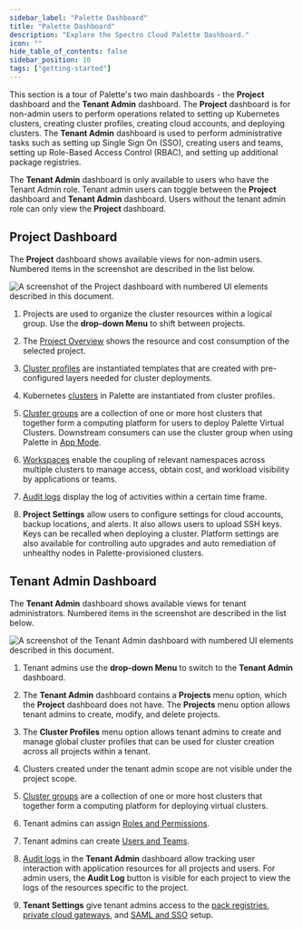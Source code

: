 ```yaml
---
sidebar_label: "Palette Dashboard"
title: "Palette Dashboard"
description: "Explore the Spectro Cloud Palette Dashboard."
icon: ""
hide_table_of_contents: false
sidebar_position: 10
tags: ["getting-started"]
---
```


This section is a tour of Palette's two main dashboards - the **Project** dashboard and the **Tenant Admin** dashboard.
The **Project** dashboard is for non-admin users to perform operations related to setting up Kubernetes clusters,
creating cluster profiles, creating cloud accounts, and deploying clusters. The **Tenant Admin** dashboard is used to
perform administrative tasks such as setting up Single Sign On (SSO), creating users and teams, setting up Role-Based
Access Control (RBAC), and setting up additional package registries.

The **Tenant Admin** dashboard is only available to users who have the Tenant Admin role. Tenant admin users can toggle
between the **Project** dashboard and **Tenant Admin** dashboard. Users without the tenant admin role can only view the
**Project** dashboard.

## Project Dashboard

The **Project** dashboard shows available views for non-admin users. Numbered items in the screenshot are described in
the list below.

<!-- Numbered items in the screenshot are described in the list below.  -->

<!-- ![project-dashboard](/project-dashboard.webp) -->

![A screenshot of the Project dashboard with numbered UI elements described in this document.](/getting-started/getting-started_dashboard_project-dashboard.webp)

1. Projects are used to organize the cluster resources within a logical group. Use the **drop-down Menu** to shift
   between projects.

2. The [Project Overview](../tenant-settings/projects/projects.md) shows the resource and cost consumption of the
   selected project.

3. [Cluster profiles](../profiles/cluster-profiles/cluster-profiles.md) are instantiated templates that are created with
   pre-configured layers needed for cluster deployments.

4. Kubernetes [clusters](../clusters/clusters.md) in Palette are instantiated from cluster profiles.

5. [Cluster groups](../clusters/cluster-groups/cluster-groups.md) are a collection of one or more host clusters that
   together form a computing platform for users to deploy Palette Virtual Clusters. Downstream consumers can use the
   cluster group when using Palette in [App Mode](../introduction/palette-modes.md#what-is-app-mode).

6. [Workspaces](../workspace/workspace.md) enable the coupling of relevant namespaces across multiple clusters to manage
   access, obtain cost, and workload visibility by applications or teams.

7. [Audit logs](../audit-logs/audit-logs.md) display the log of activities within a certain time frame.

8. **Project Settings** allow users to configure settings for cloud accounts, backup locations, and alerts. It also
   allows users to upload SSH keys. Keys can be recalled when deploying a cluster. Platform settings are also available
   for controlling auto upgrades and auto remediation of unhealthy nodes in Palette-provisioned clusters.

## Tenant Admin Dashboard

The **Tenant Admin** dashboard shows available views for tenant administrators. Numbered items in the screenshot are
described in the list below.

<!-- ![admin-dashboard](/admin-dashboard.webp) -->

![A screenshot of the Tenant Admin dashboard with numbered UI elements described in this document.](/getting-started/getting-started_dashboard_admin-dashboard.webp)

1. Tenant admins use the **drop-down Menu** to switch to the **Tenant Admin** dashboard.

2. The **Tenant Admin** dashboard contains a **Projects** menu option, which the **Project** dashboard does not have.
   The **Projects** menu option allows tenant admins to create, modify, and delete projects.

3. The **Cluster Profiles** menu option allows tenant admins to create and manage global cluster profiles that can be
   used for cluster creation across all projects within a tenant.

4. Clusters created under the tenant admin scope are not visible under the project scope.

5. [Cluster groups](../clusters/cluster-groups/cluster-groups.md) are a collection of one or more host clusters that
   together form a computing platform for deploying virtual clusters.

6. Tenant admins can assign [Roles and Permissions](../user-management/palette-rbac/palette-rbac.md).

7. Tenant admins can create [Users and Teams](../user-management/users-and-teams/users-and-teams.md).

8. [Audit logs](../audit-logs/audit-logs.md) in the **Tenant Admin** dashboard allow tracking user interaction with
   application resources for all projects and users. For admin users, the **Audit Log** button is visible for each
   project to view the logs of the resources specific to the project.

9. **Tenant Settings** give tenant admins access to the
   [pack registries](../registries-and-packs/registries-and-packs.md),
   [private cloud gateways](../glossary-all.md#private-cloud-gateway), and
   [SAML and SSO](../user-management/saml-sso/saml-sso.md) setup.
